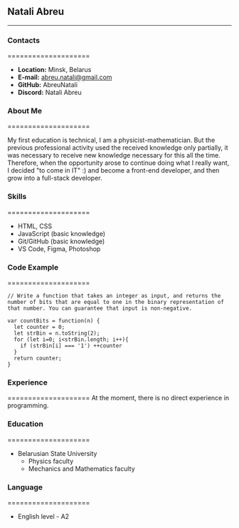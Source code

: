 ## **Natali Abreu** 
*******************

### Contacts 
====================
* **Location:** Minsk, Belarus
*	**E-mail:** abreu.natali@gmail.com
*	**GitHub:** AbreuNatali
* **Discord:** Natali Abreu

### About Me 
====================

My first education is technical, I am a physicist-mathematician. But the previous professional activity used the received knowledge only partially, it was necessary to receive new knowledge necessary for this all the time. Therefore, when the opportunity arose to continue doing what I really want, I decided "to come in IT" :) and become a front-end developer, and then grow into a full-stack developer. 

### Skills 
====================
* HTML, CSS 
* JavaScript (basic knowledge)
* Git/GitHub (basic knowledge)
* VS Code, Figma, Photoshop

### Code Example 
====================
```
// Write a function that takes an integer as input, and returns the number of bits that are equal to one in the binary representation of that number. You can guarantee that input is non-negative.

var countBits = function(n) {
  let counter = 0;
  let strBin = n.toString(2);
  for (let i=0; i<strBin.length; i++){
    if (strBin[i] === '1') ++counter
  }
  return counter;
}
```

### Experience 
====================
At the moment, there is no direct experience in programming.

### Education 
====================
* Belarusian State University
  + Physics faculty
  + Mechanics and Mathematics faculty

### Language 
====================
* English level - A2
